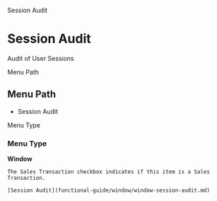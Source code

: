
Session Audit
# Session Audit


Audit of User Sessions

Menu Path
## Menu Path



- Session Audit

Menu Type
### Menu Type

**Window**

```
The Sales Transaction checkbox indicates if this item is a Sales Transaction.
```

```
[Session Audit](functional-guide/window/window-session-audit.md)
```